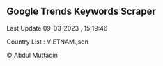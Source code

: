 

## Google Trends Keywords Scraper 
 
Last Update 09-03-2023 , 15:19:46

Country List :
VIETNAM.json



© Abdul Muttaqin 
